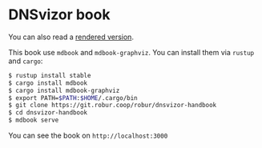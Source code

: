# DNSvizor book

You can also read a [rendered version](https://robur-coop.github.io/dnsvizor-handbook/).

This book use `mdbook` and `mdbook-graphviz`. You can install them via `rustup`
and `cargo`:

```sh
$ rustup install stable
$ cargo install mdbook
$ cargo install mdbook-graphviz
$ export PATH=$PATH:$HOME/.cargo/bin
$ git clone https://git.robur.coop/robur/dnsvizor-handbook
$ cd dnsvizor-handbook
$ mdbook serve
```

You can see the book on `http://localhost:3000`
